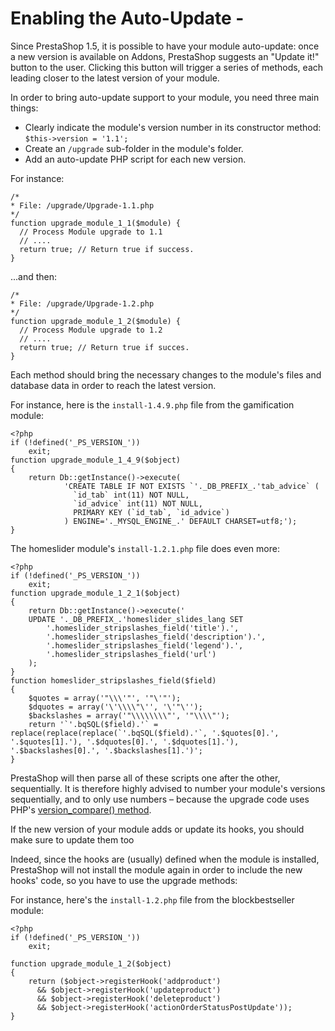 # Enabling the Auto-Update -

Since PrestaShop 1.5, it is possible to have your module auto-update: once a new version is available on Addons, PrestaShop suggests an "Update it!" button to the user. Clicking this button will trigger a series of methods, each leading closer to the latest version of your module.

In order to bring auto-update support to your module, you need three main things:

* Clearly indicate the module's version number in its constructor method: `$this->version = '1.1';`
* Create an `/upgrade` sub-folder in the module's folder.
* Add an auto-update PHP script for each new version.

For instance:

```
/*
* File: /upgrade/Upgrade-1.1.php
*/
function upgrade_module_1_1($module) {
  // Process Module upgrade to 1.1
  // ....
  return true; // Return true if success.
}
```

...and then:

```
/*
* File: /upgrade/Upgrade-1.2.php
*/
function upgrade_module_1_2($module) {
  // Process Module upgrade to 1.2
  // ....
  return true; // Return true if succes.
}
```

Each method should bring the necessary changes to the module's files and database data in order to reach the latest version.

For instance, here is the `install-1.4.9.php` file from the gamification module:

```
<?php
if (!defined('_PS_VERSION_'))
    exit;
function upgrade_module_1_4_9($object)
{
    return Db::getInstance()->execute(
            'CREATE TABLE IF NOT EXISTS `'._DB_PREFIX_.'tab_advice` (
              `id_tab` int(11) NOT NULL,
              `id_advice` int(11) NOT NULL,
              PRIMARY KEY (`id_tab`, `id_advice`)
            ) ENGINE='._MYSQL_ENGINE_.' DEFAULT CHARSET=utf8;');
}
```

The homeslider module's `install-1.2.1.php` file does even more:

```
<?php
if (!defined('_PS_VERSION_'))
    exit;
function upgrade_module_1_2_1($object)
{
    return Db::getInstance()->execute('
    UPDATE '._DB_PREFIX_.'homeslider_slides_lang SET
        '.homeslider_stripslashes_field('title').',
        '.homeslider_stripslashes_field('description').',
        '.homeslider_stripslashes_field('legend').',
        '.homeslider_stripslashes_field('url')
    );
}
function homeslider_stripslashes_field($field)
{
    $quotes = array('"\\\'"', '"\'"');
    $dquotes = array('\'\\\\"\'', '\'"\'');
    $backslashes = array('"\\\\\\\\"', '"\\\\"');
    return '`'.bqSQL($field).'` = replace(replace(replace(`'.bqSQL($field).'`, '.$quotes[0].', '.$quotes[1].'), '.$dquotes[0].', '.$dquotes[1].'), '.$backslashes[0].', '.$backslashes[1].')';
}
```

PrestaShop will then parse all of these scripts one after the other, sequentially. It is therefore highly advised to number your module's versions sequentially, and to only use numbers – because the upgrade code uses PHP's [version\_compare() method](http://php.net/manual/en/function.version-compare.php).

If the new version of your module adds or update its hooks, you should make sure to update them too

Indeed, since the hooks are (usually) defined when the module is installed, PrestaShop will not install the module again in order to include the new hooks' code, so you have to use the upgrade methods:

For instance, here's the `install-1.2.php` file from the blockbestseller module:

```
<?php
if (!defined('_PS_VERSION_'))
    exit;

function upgrade_module_1_2($object)
{
    return ($object->registerHook('addproduct') 
      && $object->registerHook('updateproduct') 
      && $object->registerHook('deleteproduct') 
      && $object->registerHook('actionOrderStatusPostUpdate'));
}
```
